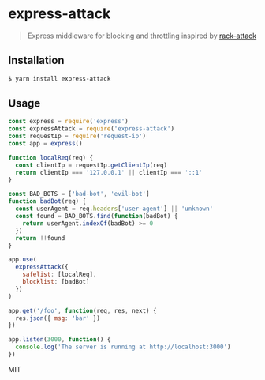 # express-attack
> Express middleware for blocking and throttling inspired by [rack-attack](https://github.com/kickstarter/rack-attack)

## Installation
```sh
$ yarn install express-attack
```

## Usage

```js
const express = require('express')
const expressAttack = require('express-attack')
const requestIp = require('request-ip')
const app = express()

function localReq(req) {
  const clientIp = requestIp.getClientIp(req)
  return clientIp === '127.0.0.1' || clientIp === '::1'
}

const BAD_BOTS = ['bad-bot', 'evil-bot']
function badBot(req) {
  const userAgent = req.headers['user-agent'] || 'unknown'
  const found = BAD_BOTS.find(function(badBot) {
    return userAgent.indexOf(badBot) >= 0
  })
  return !!found
}

app.use(
  expressAttack({
    safelist: [localReq],
    blocklist: [badBot]
  })
)

app.get('/foo', function(req, res, next) {
  res.json({ msg: 'bar' })
})

app.listen(3000, function() {
  console.log('The server is running at http://localhost:3000')
})

```


MIT